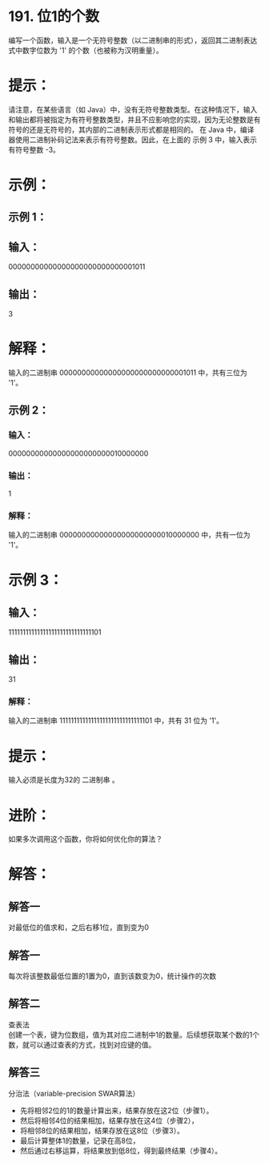# 191. 位1的个数
编写一个函数，输入是一个无符号整数（以二进制串的形式），返回其二进制表达式中数字位数为 '1' 的个数（也被称为汉明重量）。

# 提示：

请注意，在某些语言（如 Java）中，没有无符号整数类型。在这种情况下，输入和输出都将被指定为有符号整数类型，并且不应影响您的实现，因为无论整数是有符号的还是无符号的，其内部的二进制表示形式都是相同的。
在 Java 中，编译器使用二进制补码记法来表示有符号整数。因此，在上面的 示例 3 中，输入表示有符号整数 -3。
 
# 示例：
## 示例 1：

## 输入：
00000000000000000000000000001011
## 输出：
3

# 解释：
输入的二进制串 00000000000000000000000000001011 中，共有三位为 '1'。

## 示例 2：

### 输入：
00000000000000000000000010000000
### 输出：
1
### 解释：
输入的二进制串 00000000000000000000000010000000 中，共有一位为 '1'。

# 示例 3：

## 输入：
11111111111111111111111111111101
## 输出：
31
### 解释：
输入的二进制串 11111111111111111111111111111101 中，共有 31 位为 '1'。

# 提示：

输入必须是长度为32的 二进制串 。

# 进阶：

如果多次调用这个函数，你将如何优化你的算法？

# 解答：
## 解答一
对最低位的值求和，之后右移1位，直到变为0

## 解答一
每次将该整数最低位置的1置为0，直到该数变为0，统计操作的次数

## 解答二
查表法  
创建一个表，键为位数组，值为其对应二进制中1的数量。后续想获取某个数的1个数，就可以通过查表的方式，找到对应键的值。

## 解答三
分治法（variable-precision SWAR算法）
- 先将相邻2位的1的数量计算出来，结果存放在这2位（步骤1）。
- 然后将相邻4位的结果相加，结果存放在这4位（步骤2），
- 将相邻8位的结果相加，结果存放在这8位（步骤3）。
- 最后计算整体1的数量，记录在高8位，
- 然后通过右移运算，将结果放到低8位，得到最终结果（步骤4）。

